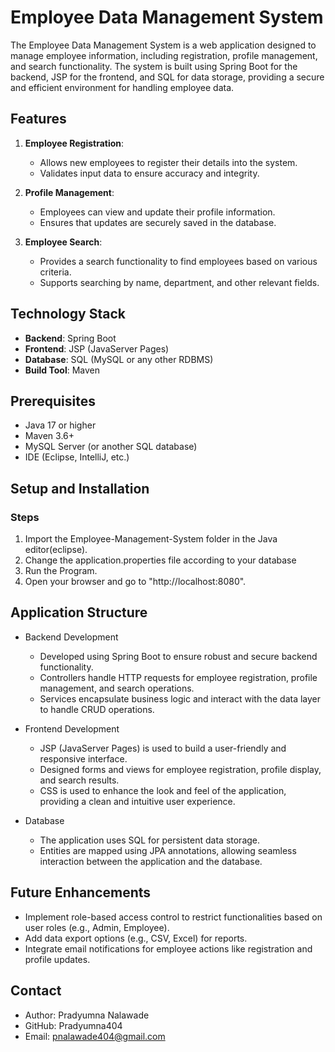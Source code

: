 # Employee Data Management System

The Employee Data Management System is a web application designed to manage employee information, including registration, profile management, and search functionality. The system is built using Spring Boot for the backend, JSP for the frontend, and SQL for data storage, providing a secure and efficient environment for handling employee data.

## Features

1. **Employee Registration**:
   - Allows new employees to register their details into the system.
   - Validates input data to ensure accuracy and integrity.

2. **Profile Management**:
   - Employees can view and update their profile information.
   - Ensures that updates are securely saved in the database.

3. **Employee Search**:
   - Provides a search functionality to find employees based on various criteria.
   - Supports searching by name, department, and other relevant fields.

## Technology Stack

- **Backend**: Spring Boot
- **Frontend**: JSP (JavaServer Pages)
- **Database**: SQL (MySQL or any other RDBMS)
- **Build Tool**: Maven

## Prerequisites

- Java 17 or higher
- Maven 3.6+
- MySQL Server (or another SQL database)
- IDE (Eclipse, IntelliJ, etc.)

## Setup and Installation

### Steps

1. Import the Employee-Management-System folder in the Java editor(eclipse).
2. Change the application.properties file according to your database
3. Run the Program.
4. Open your browser and go to "http://localhost:8080".

## Application Structure

- Backend Development
  - Developed using Spring Boot to ensure robust and secure backend functionality.
  - Controllers handle HTTP requests for employee registration, profile management, and search operations.
  - Services encapsulate business logic and interact with the data layer to handle CRUD operations.

- Frontend Development
  - JSP (JavaServer Pages) is used to build a user-friendly and responsive interface.
  - Designed forms and views for employee registration, profile display, and search results.
  - CSS is used to enhance the look and feel of the application, providing a clean and intuitive user experience.

- Database
  - The application uses SQL for persistent data storage.
  - Entities are mapped using JPA annotations, allowing seamless interaction between the application and the database.
 
## Future Enhancements

- Implement role-based access control to restrict functionalities based on user roles (e.g., Admin, Employee).
- Add data export options (e.g., CSV, Excel) for reports.
- Integrate email notifications for employee actions like registration and profile updates.

## Contact
- Author: Pradyumna Nalawade
- GitHub: Pradyumna404
- Email: pnalawade404@gmail.com
